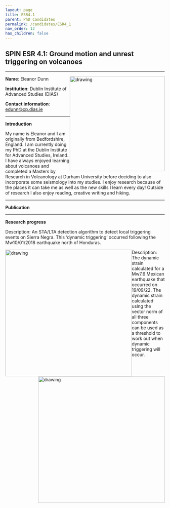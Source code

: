 ```yaml
---
layout: page
title: ESR4.1
parent: PhD Candidates
permalink: /candidates/ESR4_1
nav_order: 12
has_children: false
---
```


## SPIN ESR 4.1: Ground motion and unrest triggering on volcanoes

---
__Name__: Eleanor Dunn         <img src="/candidates/files/esr4_1.jpeg" alt="drawing" width="300" style="float:right"/>

__Institution__: Dublin Institute of Advanced Studies (DIAS)

__Contact information__: edunn@cp.dias.ie

---
__Introduction__

My name is Eleanor and I am originally from Bedfordshire, England. I am currently doing my PhD at the Dublin Institute for Advanced Studies, Ireland. I have always enjoyed learning about volcanoes and completed a Masters by Research in Volcanology at Durham University before deciding to also incorporate some seismology into my studies. I enjoy research because of the places it can take me as well as the new skills I learn every day! Outside of research I also enjoy reading, creative writing and hiking. 

---
__Publication__

---
__Research progress__

Description: An STA/LTA detection algorithm to detect local triggering events on Sierra Negra. This ‘dynamic triggering’ occurred following the Mw10/01/2018 earthquake north of Honduras. 

<img src="/candidates/files/esr4_1_1_update.jpg" alt="drawing" width="400" style="float:left"/>


Description: The dynamic strain calculated for a Mw7.6 Mexican earthquake that occurred on 19/09/22. The dynamic strain calculated using the vector norm of all three components can be used as a threshold to work out when dynamic triggering will occur. 

<img src="/candidates/files/esr4_1_2_update.jpg" alt="drawing" width="400" style="float:right"/>



